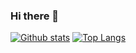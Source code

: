 ### Hi there 👋

<!--
**woophi/woophi** is a ✨ _special_ ✨ repository because its `README.md` (this file) appears on your GitHub profile.

Here are some ideas to get you started:

- 🔭 I’m currently working on ...
- 🌱 I’m currently learning ...
- 👯 I’m looking to collaborate on ...
- 🤔 I’m looking for help with ...
- 💬 Ask me about ...
- 📫 How to reach me: ...
- 😄 Pronouns: ...
- ⚡ Fun fact: ...
-->
[![Github stats](https://github-readme-stats.vercel.app/api?username=woophi&hide_border=true&count_private=true&show_icons=true&theme=cobalt&include_all_commits=true&rank_icon=percentile)](https://github.com/anuraghazra/github-readme-stats) [![Top Langs](https://github-readme-stats.vercel.app/api/top-langs/?username=woophi&hide=smarty,java,actionscript,html&hide_border=true&theme=cobalt&langs_count=10&layout=compact)](https://github.com/anuraghazra/github-readme-stats)

